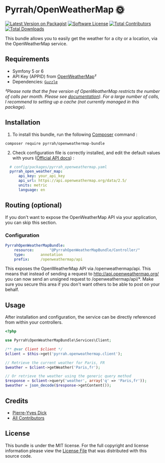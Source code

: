 Pyrrah/OpenWeatherMap 🌞
========================

[![Latest Version on Packagist][ico-version]][link-packagist]
[![Software License][ico-license]](LICENSE)
[![Total Contributors][ico-contributors]][link-contributors]
[![Total Downloads][ico-downloads]][link-downloads]

This bundle allows you to easily get the weather for a city or a location, via the OpenWeatherMap service.

Requirements
------------

* Symfony 5 or 6
* API Key (APPID) from [OpenWeatherMap](https://home.openweathermap.org/users/sign_up)*²*
* Dependencies: [`Guzzle`](https://packagist.org/packages/guzzlehttp/guzzle)

*²Please note that the free version of OpenWeatherMap restricts the number of calls per month. Please see [documentation](https://openweathermap.org/price)). For a large number of calls, I recommend to setting up a cache (not currently managed in this package).*

Installation
------------

  1. To install this bundle, run the following [Composer](https://getcomposer.org/) command :

  ```
  composer require pyrrah/openweathermap-bundle
  ```

  2. Check configuration file is correctly installed, and edit the default values with yours ([Official API docs](https://openweathermap.org/api)) :

  ```yaml
    # config/packages/pyrrah_openweathermap.yaml
    pyrrah_open_weather_map:
        api_key: your_api_key
        api_url: https://api.openweathermap.org/data/2.5/
        units: metric
        language: en
  ```

Routing (optional)
------------------

If you don't want to expose the OpenWeatherMap API via your application, you can skip this section.

### Configuration

``` yml
PyrrahOpenWeatherMapBundle:
    resource:		"@PyrrahOpenWeatherMapBundle/Controller/"
    type:		annotation
    prefix:		/openweathermap/api
```

This exposes the OpenWeatherMap API via <yourdomain>/openweathermap/api. This means that instead of sending a request to
http://api.openweathermap.org/ you can now send an unsigned request to <yourdomain>/openweathermap/api/*. Make sure you
secure this area if you don't want others to be able to post on your behalf.

Usage
-----

After installation and configuration, the service can be directly referenced from within your controllers.

```php
<?php

use Pyrrah\OpenWeatherMapBundle\Services\Client;

/** @var Client $client */
$client = $this->get('pyrrah.openweathermap.client');

// Retrieve the current weather for Paris, FR
$weather = $client->getWeather('Paris,fr');

// Or retrieve the weather using the generic query method
$response = $client->query('weather', array('q' => 'Paris,fr'));
$weather = json_decode($response->getContent());

```

Credits
-------

- [Pierre-Yves Dick][link-author]
- [All Contributors][link-contributors]

License
-------

This bundle is under the MIT license. For the full copyright and license
information please view the [License File](LICENSE) that was distributed with this source code.

[ico-version]: https://img.shields.io/packagist/v/pyrrah/openweathermap-bundle.svg?style=flat-square
[ico-license]: https://img.shields.io/badge/license-MIT-brightgreen.svg?style=flat-square
[ico-contributors]: https://img.shields.io/github/contributors/Pyrrah/OpenWeatherMapBundle?style=flat-square
[ico-downloads]: https://img.shields.io/packagist/dt/pyrrah/openweathermap-bundle.svg?style=flat-square

[link-packagist]: https://packagist.org/packages/pyrrah/openweathermap-bundle
[link-downloads]: https://packagist.org/packages/pyrrah/openweathermap-bundle
[link-author]: https://github.com/Pyrrah
[link-contributors]: ../../contributors

